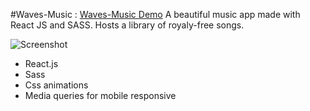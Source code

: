 #Waves-Music : [Waves-Music Demo](https://anatame.github.io/waves-music/)
A beautiful music app made with React JS and SASS. Hosts a library of royaly-free songs.


![Screenshot](https://cdn.discordapp.com/attachments/852750478810284115/906481631416692736/IMG_20211106_152412.jpg)

- React.js
- Sass
- Css animations
- Media queries for mobile responsive

